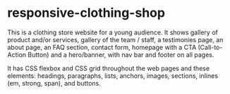 # responsive-clothing-shop
This is a clothing store website for a young audience. It shows gallery of product and/or services, gallery of the team / staff, a testimonies page, an about page, an FAQ section, contact form, homepage with a CTA (Call-to-Action Button) and a hero/banner, with nav bar and footer on all pages. 

It has CSS flexbox and CSS grid throughout the web pages and these elements: headings, paragraphs, lists, anchors, images, sections, inlines (em, strong, span), and buttons.
